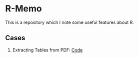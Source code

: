 # R-Memo

This is a repository which I note some useful features about R.


## Cases

1. Extracting Tables from PDF: [Code](https://github.com/r3dmaohong/R-Memo/blob/master/extract_table_from_PDF.R)